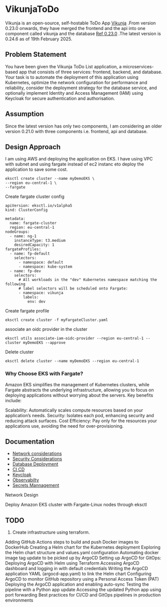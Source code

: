 # VikunjaToDo
Vikunja is an open-source, self-hostable ToDo App [Vikunja](https://vikunja.io) .From version 0.23.0 onwards, they have merged the frontend and the api into one component called vikunja and the database [Ref 0.23.0](https://vikunja.io/changelog/whats-new-in-vikunja-0.23.0/) .The latest version is 0.24.6 as of 19th February 2025.

## Problem Statement
You have been given the Vikunja ToDo List application, a microservices-based app that consists of three services: frontend, backend, and database. Your task is to automate the deployment of this application using Kubernetes, optimize the network configuration for performance and reliability, consider the deployment strategy for the database service, and optionally implement Identity and Access Management (IAM) using Keycloak for secure authentication and authorisation.

## Assumption 
Since the latest version has only two components, I am considering an older version 0.21.0 with three components i.e. frontend, api and database.

## Design Approach
I am using AWS and deploying the application on EKS. I have using VPC with subnet and using fargate instead of ec2 instanc eto deploy the application to save some cost.  

```
eksctl create cluster --name myDemoEKS \
--region eu-central-1 \
--fargate
```

Create fargate cluster config
```
apiVersion: eksctl.io/v1alpha5
kind: ClusterConfig

metadata:
  name: fargate-cluster
  region: eu-central-1
nodeGroups:
  - name: ng-1
    instanceType: t3.medium
    desiredCapacity: 1
fargateProfiles:
  - name: fp-default
    selectors:
      - namespace: default
      - namespace: kube-system
  - name: fp-dev
    selectors:
      # All workloads in the "dev" Kubernetes namespace matching the following
      # label selectors will be scheduled onto Fargate:
      - namespace: vikunja
        labels:
          env: dev
```

Create fargate profile
```
eksctl create cluster -f myFargateCluster.yaml
```

associate an oidc provider in the cluster
```
eksctl utils associate-iam-oidc-provider --region eu-central-1 --cluster myDemoEKS --approve
```

Delete cluster
```
eksctl delete cluster --name myDemoEKS --region eu-central-1
```
### Why Choose EKS with Fargate?
Amazon EKS simplifies the management of Kubernetes clusters, while Fargate abstracts the underlying infrastructure, allowing you to focus on deploying applications without worrying about the servers. Key benefits include:

Scalability: Automatically scales compute resources based on your application’s needs.
Security: Isolates each pod, enhancing security and reducing attack surfaces.
Cost Efficiency: Pay only for the resources your applications use, avoiding the need for over-provisioning.


## Documentation

- [Network considerations](README-NetworkConsiderations.md)
- [Security Considerations](README-SecurityConsiderations.md)
- [Database Deployment](README-DatabaseDeployment.md)
- [CI CD](README-CiCd.md)
- [Keycloak](README-Keycloak.md)
- [Observabilty](README-Observabilty.md)
- [Secrets Mannagement](README-Secrets.md) 



Network Design

Deploy Amazon EKS cluster with Fargate-Linux nodes through eksctl


## TODO

1. Create infrastructure using terraform.

Adding GitHub Actions steps to build and push Docker images to DockerHub
Creating a Helm chart for the Kubernetes deployment
Exploring the Helm chart structure and values.yaml configuration
Automating docker image tag update to be picked up by ArgoCD
Setting up ArgoCD for GitOps: Deploying ArgoCD with Helm using Terraform
Accessing ArgoCD dashboard and logging in with default credentials
Writing the ArgoCD application YAML (argocd-app.yaml) to link the Helm chart
Configuring ArgoCD to monitor GitHub repository using a Personal Access Token (PAT)
Deploying the ArgoCD application and enabling auto-sync
Testing the pipeline with a Python app update
Accessing the updated Python app using port forwarding
Best practices for CI/CD and GitOps pipelines in production environments
